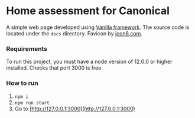 # Home assessment for Canonical
A simple web page developed using [Vanilla framework](https://vanillaframework.io/).
The source code is located under the `docs` directory.
Favicon by [icon8.com](https://icons8.com).
### Requirements
To run this project, you must have a node version of 12.0.0 or higher installed.
Checks that port 3000 is free

### How to run
1. `npm i`
2. `npm run start`
3. Go to [http://127.0.0.1:3000](http://127.0.0.1:3000)
